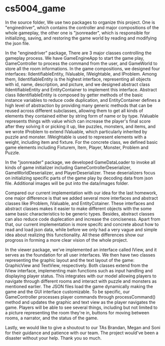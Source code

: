# cs5004_game

In the source folder, We use two packages to organize this project. One is "enginedriver", which contains the controller and major compositions of the whole gameplay, the other one is "jsonreader", which is responsible for initializing, saving, and restoring the game world by reading and modifying the json file.

In the "enginedriver" package, There are 3 major classes controlling the gameplay process. We have GameEngineApp to start the game play, GameController to process the command from the user, and GameWorld to store all the room informations. In the game compositions, we designed four interfaces: IIdentifiableEntity, IValuable, IWeightable, and IProblem. Among them, IIdentifiableEntity is the highest interface, representing all objects with id, name, description, and picture, and we designed abstract class IIdentifiableEntity and EntityContainer to implement this interface. Abstract class IIdentifiableEntity is composed by getter methods of the basic instance variables to reduce code duplication, and EntityContainer defines a high level of abstraction by providing many generic methods that can be reused across different subclasses, allowing them to get all kinds of elements they contained either by string form of name or by type. IValuable represents things with value which can increase the player's final score after they solving it or picking it up, like puzzles, monsters, and items, and we wrote IProblem to extend IValuable, which particularly inherited by puzzle and monster. IWeightable is used to represent elements with a weight, including item and fixture. For the concrete class, we defined basic game elements including Fixturem, Item, Player, Monster, Problem and Puzzle.

In the "jsonreader" package, we developed GameDataLoader to invoke all kinds of game initializer including GameControllerDeserializer, GameWorldDeserializer, and PlayerDeserializer. These deserializers focus on initializing specific parts of the game play by decoding data from json file. Additional images will be put into the data/images folder.

Compared our current implementation with our idea for the last homework, one major difference is that we added several more interfaces and abstract classes like IProblem, IValuable, and EntityCotainer. These interfaces and abstract classes makes it easier to make different objects with the some same basic characteristics to be generic types. Besides, abstract classes can also reduce code duplecation and increase the conciseness. Apart from that, our current implementation is more specifc and concrete about how to read and load json data, while before we only had a very vague and simple idea about realizing this functionality. All these differences show our progross in forming a more clear vision of the whole project.

In the viewer package, we've implemented an interface called IView, and it serves as the foundation for all user interfaces. We then have two classes representing the graphic layout and the text layout of the game: GraphicView and TextView, respectively. Both classes extend from the IView interface, implementing main functions such as input handling and displaying player status. This integrates with our model allowing players to navigate through different rooms and interact with puzzle and monsters as mentioned earlier. The JSON files load the game dynamically making the game and the GUI interface customizable. To be specific, our GameController processes player commands through processCommand() method and updates the graphic and text view as the player navigates the game. Players will be able to see several things, including but not limited to a picture representing the room they're in, buttons for moving between rooms, a narrator, and the status of the game.

Lastly, we would like to give a shoutout to our TAs Brandan, Megan and Soni for their guidance and patience with our team. The project would've been a disaster without your help. Thank you so much.
